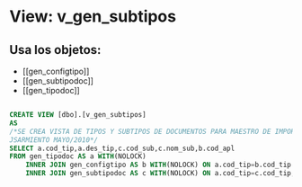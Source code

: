 # View: v_gen_subtipos

## Usa los objetos:
- [[gen_configtipo]]
- [[gen_subtipodoc]]
- [[gen_tipodoc]]

```sql

CREATE VIEW [dbo].[v_gen_subtipos]
AS
/*SE CREA VISTA DE TIPOS Y SUBTIPOS DE DOCUMENTOS PARA MAESTRO DE IMPORTACION DE DOCUMENTOS DE LAS APLICACIONES
JSARMIENTO MAYO/2010*/
SELECT a.cod_tip,a.des_tip,c.cod_sub,c.nom_sub,b.cod_apl 
FROM gen_tipodoc AS a WITH(NOLOCK)
	INNER JOIN gen_configtipo AS b WITH(NOLOCK) ON a.cod_tip=b.cod_tip
	INNER JOIN gen_subtipodoc AS c WITH(NOLOCK) ON a.cod_tip=c.cod_tip;

```
